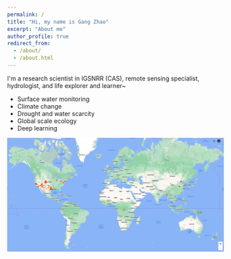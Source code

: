 ```yaml
---
permalink: /
title: "Hi, my name is Gang Zhao"
excerpt: "About me"
author_profile: true
redirect_from: 
  - /about/
  - /about.html
---
```


I'm a research scientist in IGSNRR (CAS), remote sensing specialist, hydrologist, and life explorer and learner~
* Surface water monitoring
* Climate change
* Drought and water scarcity
* Global scale ecology
* Deep learning

![Alt text](../images/Screenshot_2023-05-29_175739.png?raw=true "Title")

